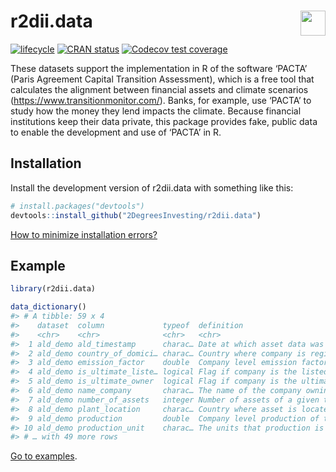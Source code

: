
<!-- README.md is generated from README.Rmd. Please edit that file -->

# <img src="https://i.imgur.com/3jITMq8.png" align="right" height=40 /> r2dii.data

<!-- badges: start -->

[![lifecycle](https://img.shields.io/badge/lifecycle-experimental-orange.svg)](https://www.tidyverse.org/lifecycle/#experimental)
[![CRAN
status](https://www.r-pkg.org/badges/version/r2dii.data)](https://CRAN.R-project.org/package=r2dii.data)
[![Codecov test
coverage](https://codecov.io/gh/2DegreesInvesting/r2dii.data/branch/master/graph/badge.svg)](https://codecov.io/gh/2DegreesInvesting/r2dii.data?branch=master)
<!-- badges: end -->

These datasets support the implementation in R of the software ‘PACTA’
(Paris Agreement Capital Transition Assessment), which is a free tool
that calculates the alignment between financial assets and climate
scenarios (<https://www.transitionmonitor.com/>). Banks, for example,
use ‘PACTA’ to study how the money they lend impacts the climate.
Because financial institutions keep their data private, this package
provides fake, public data to enable the development and use of ‘PACTA’
in R.

## Installation

Install the development version of r2dii.data with something like this:

``` r
# install.packages("devtools")
devtools::install_github("2DegreesInvesting/r2dii.data")
```

[How to minimize installation
errors?](https://gist.github.com/maurolepore/a0187be9d40aee95a43f20a85f4caed6#installation)

## Example

``` r
library(r2dii.data)

data_dictionary()
#> # A tibble: 59 x 4
#>    dataset  column             typeof  definition                               
#>    <chr>    <chr>              <chr>   <chr>                                    
#>  1 ald_demo ald_timestamp      charac… Date at which asset data was pulled from…
#>  2 ald_demo country_of_domici… charac… Country where company is registered      
#>  3 ald_demo emission_factor    double  Company level emission factor of the tec…
#>  4 ald_demo is_ultimate_liste… logical Flag if company is the listed ultimate p…
#>  5 ald_demo is_ultimate_owner  logical Flag if company is the ultimate parent i…
#>  6 ald_demo name_company       charac… The name of the company owning the asset 
#>  7 ald_demo number_of_assets   integer Number of assets of a given technology o…
#>  8 ald_demo plant_location     charac… Country where asset is located           
#>  9 ald_demo production         double  Company level production of the technolo…
#> 10 ald_demo production_unit    charac… The units that production is measured in 
#> # … with 49 more rows
```

[Go to examples](https://2degreesinvesting.github.io/r2dii/#examples).
